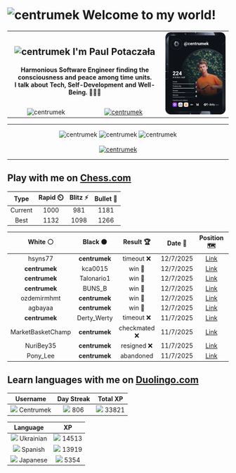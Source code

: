 <h1>
  <img
    src="https://emojis.slackmojis.com/emojis/images/1531849430/4246/blob-sunglasses.gif"
    width="30"
    alt="centrumek"
  />
  Welcome to my world!
</h1>

<table>
  <tbody>
    <tr>
      <td align="center" width="70%" colspan="2">
        <h2>
          <img
            src="https://raw.githubusercontent.com/MartinHeinz/MartinHeinz/master/wave.gif"
            width="30px"
            alt="centrumek"
          />
          I'm Paul Potaczała
        </h2>
        <h4>
          Harmonious Software Engineer finding the consciousness and peace among time units.
          <br/>
          I talk about Tech, Self-Development and Well-Being. 🌿🧘🚀
        </h4>
      </td>
      <td width="30%" rowspan="2">
        <a href="https://app.daily.dev/centrumek">
          <img
            src="./devcard.svg"
            alt="centrumek"
          />
        </a>
      </td>
    </tr>
    <tr align="center">
      <td>
        <img
          src="https://komarev.com/ghpvc/?username=centrumek&label=visitors&color=0e75b6&style=flat"
          alt="centrumek"
        >
      </td>
      <td>
        <a href="https://stackoverflow.com/users/14496012/centrumek">
          <img
            src="https://stackoverflow.com/users/flair/14496012.png?theme=dark"
            alt="centrumek"
          >
        </a>
      </td>
    </tr>
  </tbody>
</table>

---
<div align="center">
  <img 
    src="https://github-readme-stats.vercel.app/api?username=centrumek&show_icons=true&count_private=true&theme=dark&hide_border=true&hide=issues,contribs&bg_color=00000000"
    alt="centrumek"
  />
  <img
    src="https://github-readme-stats.vercel.app/api/top-langs/?username=centrumek&layout=compact&hide_border=true&theme=dark&bg_color=00000000&langs_count=6&exclude_repo=air-statistic-app"
    alt="centrumek"
  />
  <img 
    src="https://github-readme-streak-stats.herokuapp.com?user=centrumek&theme=dark&hide_border=true&background=FFFFFF00"
    alt="centrumek"
  />
  <br/>
  <br/>
  <a href="https://www.buymeacoffee.com/centrumek">
    <img
      src="https://cdn.buymeacoffee.com/buttons/v2/default-orange.png"
      height="50"
      width="210"
      alt="centrumek"
    />
  </a>
</div>

---

## Play with me on [Chess.com](https://www.chess.com/member/centrumek)

<div align="center">
<!--START_SECTION:chessStats-->
<!-- Automatically generated with https://github.com/Balastrong/chess-stats-action -->

| Type | Rapid ⏲️ | Blitz ⚡ | Bullet 🔫 |
|:---:|:---:|:---:|:---:|
| Current | 1000 | 981 | 1181 |
| Best | 1132 | 1098 | 1266 |

| White ⚪ | Black ⚫ | Result 🏆 | Date 📅 | Position 🗺️ | Type 🕕 |
|:---:|:---:|:---:|:---:|:---:|:---:|
| hsyns77 | **centrumek** | timeout ❌ | 12/7/2025 | <a href="http://www.ee.unb.ca/cgi-bin/tervo/fen.pl?select=8/p5rk/5Q1p/8/3P4/2P2P2/PP4PP/R4RK1 b - - 0 38">Link</a> | Bullet |
| **centrumek** | kca0015 | win 🥇 | 12/7/2025 | <a href="http://www.ee.unb.ca/cgi-bin/tervo/fen.pl?select=8/p4p2/4p1pk/1p3P2/2q5/6KP/8/8 b - - 2 42">Link</a> | Bullet |
| **centrumek** | Talonario1 | win 🥇 | 12/7/2025 | <a href="http://www.ee.unb.ca/cgi-bin/tervo/fen.pl?select=8/R7/k7/1b5p/1K5P/4B3/2P5/8 b - - 2 44">Link</a> | Bullet |
| **centrumek** | BUNS_B | win 🥇 | 12/7/2025 | <a href="http://www.ee.unb.ca/cgi-bin/tervo/fen.pl?select=2kr3r/ppp3pp/7n/4P3/1B1Pp1q1/P6P/1P2K3/R2Q3R w - - 0 20">Link</a> | Bullet |
| ozdemirmhmt | **centrumek** | win 🥇 | 12/7/2025 | <a href="http://www.ee.unb.ca/cgi-bin/tervo/fen.pl?select=8/8/2p5/8/2PP2k1/1p3n1R/PP3P1K/8 w - - 4 44">Link</a> | Bullet |
| agbayaa | **centrumek** | win 🥇 | 12/7/2025 | <a href="http://www.ee.unb.ca/cgi-bin/tervo/fen.pl?select=8/ppp5/3p4/3K4/8/6k1/Pr6/8 w - - 0 37">Link</a> | Bullet |
| **centrumek** | Derty_Werty | timeout ❌ | 11/7/2025 | <a href="http://www.ee.unb.ca/cgi-bin/tervo/fen.pl?select=3q2k1/5ppp/p1p5/4r3/4P1P1/5R1P/2K5/8 w - - 0 30">Link</a> | Blitz |
| MarketBasketChamp | **centrumek** | checkmated ❌ | 11/7/2025 | <a href="http://www.ee.unb.ca/cgi-bin/tervo/fen.pl?select=6r1/3R4/3k4/3P1B1p/3P1K2/5P1P/Pr4P1/7R b - - 10 39">Link</a> | Blitz |
| NuriBey35 | **centrumek** | resigned ❌ | 11/7/2025 | <a href="http://www.ee.unb.ca/cgi-bin/tervo/fen.pl?select=8/1p4k1/2p3p1/r3Q3/2P5/1P1P4/P4PPP/4R1K1 b - - 4 29">Link</a> | Blitz |
| Pony_Lee | **centrumek** | abandoned  | 11/7/2025 | <a href="http://www.ee.unb.ca/cgi-bin/tervo/fen.pl?select=5r2/2p3k1/1p3p2/2bP3p/2P1B2B/8/P5PP/2R2R1K b - - 0 26">Link</a> | Blitz |

<!--END_SECTION:chessStats-->
</div>

## Learn languages with me on [Duolingo.com](https://www.duolingo.com/profile/Centrumek)

<div align="center">
<!--START_SECTION:duolingoStats-->
<!-- Automatically generated with https://github.com/centrumek/duolingo-readme-stats-->

| Username | Day Streak | Total XP |
|:---:|:---:|:---:|
| <img src="https://raw.githubusercontent.com/centrumek/duolingo-readme-stats/main/assets/duolingo.png" height="12"> Centrumek | <img src="https://raw.githubusercontent.com/centrumek/duolingo-readme-stats/main/assets/streakfrozen.svg" height="12"> 806 | <img src="https://raw.githubusercontent.com/centrumek/duolingo-readme-stats/main/assets/xp.svg" height="12"> 33821 | <img src="https://raw.githubusercontent.com/centrumek/duolingo-readme-stats/main/assets/xp.svg" height="12"> 0 |

| Language | XP |
|:---:|:---:|
| <img src="https://raw.githubusercontent.com/centrumek/duolingo-readme-stats/main/assets/langs/ukrainian.svg" height="12"> Ukrainian | <img src="https://raw.githubusercontent.com/centrumek/duolingo-readme-stats/main/assets/xp.svg" height="12"> 14513 |
| <img src="https://raw.githubusercontent.com/centrumek/duolingo-readme-stats/main/assets/langs/spanish.svg" height="12"> Spanish | <img src="https://raw.githubusercontent.com/centrumek/duolingo-readme-stats/main/assets/xp.svg" height="12"> 13919 |
| <img src="https://raw.githubusercontent.com/centrumek/duolingo-readme-stats/main/assets/langs/japanese.svg" height="12"> Japanese | <img src="https://raw.githubusercontent.com/centrumek/duolingo-readme-stats/main/assets/xp.svg" height="12"> 5354 |

<!--END_SECTION:duolingoStats-->
</div>
<!--
**centrumek/centrumek** is a ✨ _special_ ✨ repository because its `README.md` (this file) appears on your GitHub profile.

Here are some ideas to get you started:

- 🔭 I’m currently working on ...
- 🌱 I’m currently learning ...
- 👯 I’m looking to collaborate on ...
- 🤔 I’m looking for help with ...
- 💬 Ask me about ...
- 📫 How to reach me: ...
- 😄 Pronouns: ...
- ⚡ Fun fact: ...
-->
